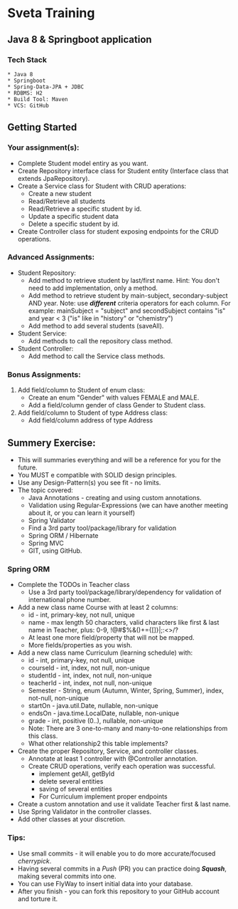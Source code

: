 # Sveta Training
## Java 8 & Springboot application
### Tech Stack
    * Java 8 
    * Springboot
    * Spring-Data-JPA + JDBC 
    * RDBMS: H2 
    * Build Tool: Maven 
    * VCS: GitHub

## Getting Started

### Your assignment(s):
* Complete Student model entiry as you want.
* Create Repository interface class for Student entity 
  (Interface class that extends JpaRepository).
* Create a Service class for Student with CRUD aperations:
  * Create a new student
  * Read/Retrieve all students
  * Read/Retrieve a specific student by id.
  * Update a specific student data
  * Delete a specific student by id.
* Create Controller class for student exposing endpoints for the CRUD operations.
    
### Advanced Assignments:
* Student Repository:
  * Add method to retrieve student by last/first name.
    Hint: You don't need to add implementation, only a method.
  * Add method to retrieve student by main-subject, secondary-subject AND year.
    Note: use ___different___ criteria operators for each column.
    For example: mainSubject = "subject" and secondSubject contains "is" and year < 3
                 ("is" like in "history" or "chemistry")
  * Add method to add several students (saveAll).
* Student Service:
  * Add methods to call the repository class method.
* Student Controller:
  * Add method to call the Service class methods.

### Bonus Assignments:
1. Add field/column to Student of enum class: 
    * Create an enum "Gender" with values FEMALE and MALE.
    *  Add a field/column gender of class Gender to Student class.
3. Add field/column to Student of type Address class:  
    * Add field/column address of type Address

## Summery Exercise:
* This will summaries everything and will be a reference for you for the future.
* You MUST e compatible with SOLID design principles.
* Use any Design-Pattern(s) you see fit - no limits.
* The topic covered:
  * Java Annotations - creating and using custom annotations.
  * Validation using Regular-Expressions (we can have another meeting about it, or you can learn it yourself)
  * Spring Validator
  * Find a 3rd party tool/package/library for validation 
  * Spring ORM / Hibernate
  * Spring MVC
  * GIT, using GitHub.

### Spring ORM
* Complete the TODOs in Teacher class
  * Use a 3rd party tool/package/library/dependency for validation of international phone number. 
* Add a new class name Course with at least 2 columns: 
  * id - int, primary-key, not null, unique
  * name - max length 50 characters, valid characters like first & last name in Teacher, plus: 0-9, !@#$%&()+={[]}|;:<>/?
  * At least one more field/property that will not be mapped.
  * More fields/properties as you wish.
* Add a new class name Curriculum (learning schedule) with:
  * id - int, primary-key, not null, unique
  * courseId - int, index, not null, non-unique
  * studentId - int, index, not null, non-unique
  * teacherId - int, index, not null, non-unique
  * Semester - String, enum (Autumn, Winter, Spring, Summer), index, not-null, non-unique
  * startOn - java.util.Date, nullable, non-unique 
  * endsOn - java.time.LocalDate, nullable, non-unique
  * grade - int, positive (0..), nullable, non-unique
  * Note: There are 3 one-to-many and many-to-one relationships from this class.
  * What other relationship2 this table implements?
* Create the proper Repository, Service, and controller classes.
  * Annotate at least 1 controller with @Controller annotation.
  * Create CRUD operations, verify each operation was successful.
    * implement getAll, getById
    * delete several entities
    * saving of several entities
    * For Curriculum implement proper endpoints
* Create a custom annotation and use it validate Teacher first & last name.
* Use Spring Validator in the controller classes. 
* Add other classes at your discretion.

### Tips:
* Use small commits - it will enable you to do more accurate/focused _cherrypick_. 
* Having several commits in a _Push_ (PR) you can practice doing ***Squash***, making several commits into one.
* You can use FlyWay to insert initial data into your database.
* After you finish - you can fork this repository to your GitHub account and torture it. 